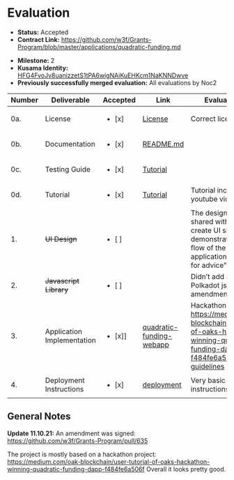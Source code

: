 # Evaluation

- **Status:** Accepted
- **Contract Link:** https://github.com/w3f/Grants-Program/blob/master/applications/quadratic-funding.md

* **Milestone:** 2
* **Kusama Identity:** [HFG4FvoJv8uanizzetS1tPA6wigNAiKuEHKcm1NaKNNDwve](https://polkascan.io/pre/kusama/account/HFG4FvoJv8uanizzetS1tPA6wigNAiKuEHKcm1NaKNNDwve)
* **Previously successfully merged evaluation:** All evaluations by Noc2

| Number | Deliverable                | Accepted                | Link                                                                                                                      | Evaluation Notes                                                                                                                                                                                         |
| ------ | -------------------------- | ----------------------- | ------------------------------------------------------------------------------------------------------------------------- | -------------------------------------------------------------------------------------------------------------------------------------------------------------------------------------------------------- |
| 0a.    | License                    | <ul><li>[x] </li></ul>  | [License](https://github.com/OAK-Foundation/quadratic-funding-webapp/blob/main/LICENSE)                                   | Correct license                                                                                                                                                                                          |
| 0b.    | Documentation              | <ul><li>[x] </li></ul>  | [README.md](https://github.com/OAK-Foundation/quadratic-funding-webapp/blob/main/README.md)                               |                                                                                                                                                                                                          |
| 0c.    | Testing Guide              | <ul><li>[x] </li></ul>  | [Tutorial](https://medium.com/oak-blockchain/user-tutorial-of-oaks-hackathon-winning-quadratic-funding-dapp-f484fe6a506f) |                                                                                                                                                                                                          |
| 0d.    | Tutorial                   | <ul><li>[x] </li></ul>  | [Tutorial](https://medium.com/oak-blockchain/user-tutorial-of-oaks-hackathon-winning-quadratic-funding-dapp-f484fe6a506f) | Tutorial includes a youtube video                                                                                                                                                                        |
| 1.     | ~~UI Design~~              | <ul><li>[ ] </li></ul>  | []()                                                                                                                      | The design was never shared with us: "We will create UI sketches to demonstrate the user flow of the web application, and post here for advice"                                                          |
| 2.     | ~~Javascript Library~~     | <ul><li>[ ] </li></ul>  | []()                                                                                                                      | Didn’t add any APIs to Polkadot js -> needs an amendment                                                                                                                                                 |
| 3.     | Application Implementation | <ul><li>[x]] </li></ul> | [quadratic-funding-webapp](https://github.com/OAK-Foundation/quadratic-funding-webapp)                                    | Hackathon project: https://medium.com/oak-blockchain/user-tutorial-of-oaks-hackathon-winning-quadratic-funding-dapp-f484fe6a506f. [See our guidelines](https://github.com/w3f/Grants-Program#hackathons) |
| 4.     | Deployment Instructions    | <ul><li>[x] </li></ul>  | [deployment](https://github.com/OAK-Foundation/quadratic-funding-webapp#deployment)                                       | Very basic deployment instructions                                                                                                                                                                       |

## General Notes

**Update 11.10.21:**
An amendment was signed: https://github.com/w3f/Grants-Program/pull/635

The project is mostly based on a hackathon project: https://medium.com/oak-blockchain/user-tutorial-of-oaks-hackathon-winning-quadratic-funding-dapp-f484fe6a506f Overall it looks pretty good.
